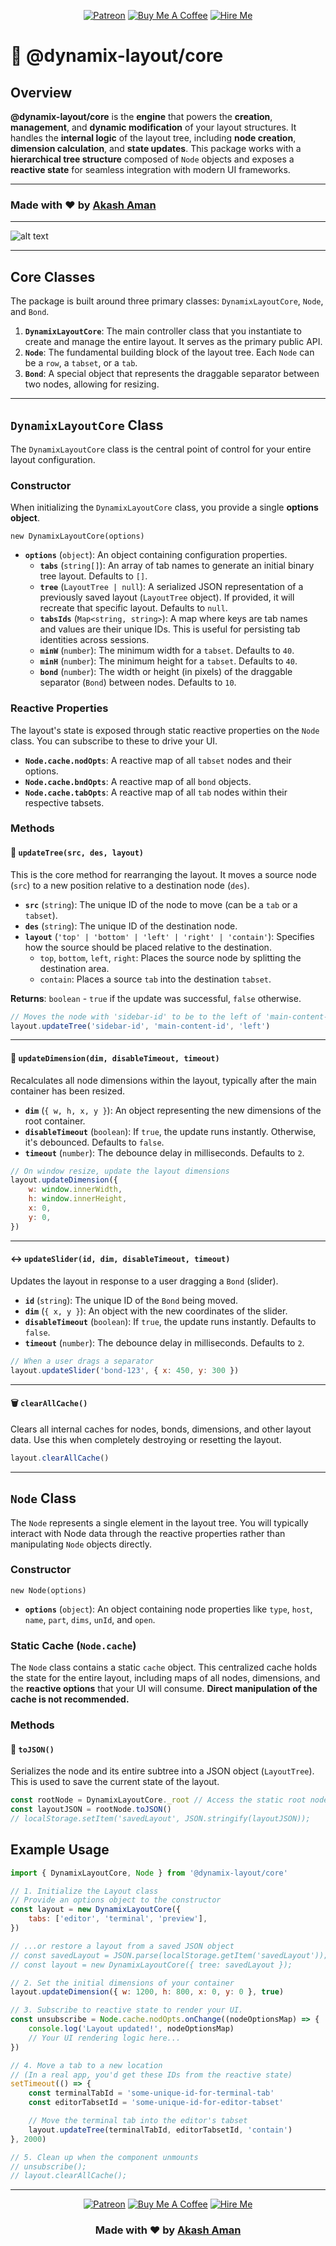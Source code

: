 <div align="center">

[![Patreon](https://img.shields.io/badge/Patreon-Support-F96854?style=for-the-badge&logo=patreon)](https://www.patreon.com/akashaman)
[![Buy Me A Coffee](https://img.shields.io/badge/Buy%20Me%20A%20Coffee-Donate-FFDD00?style=for-the-badge&logo=buy-me-a-coffee)](https://www.buymeacoffee.com/akashaman)
[![Hire Me](https://img.shields.io/badge/Hire%20Me-Email-blue?style=for-the-badge&logo=gmail)](mailto:sir.akashaman@gmail.com)

</div>

# 🚀 @dynamix-layout/core

## Overview

**@dynamix-layout/core** is the **engine** that powers the **creation**, **management**, and **dynamic modification** of your layout structures. It handles the **internal logic** of the layout tree, including **node creation**, **dimension calculation**, and **state updates**. This package works with a **hierarchical tree structure** composed of `Node` objects and exposes a **reactive state** for seamless integration with modern UI frameworks.

---

### Made with ❤️ by [Akash Aman](https://linktr.ee/akash_aman)

---

![alt text](https://raw.githubusercontent.com/akash-aman/dynamix-layout/main/assets/demo1.gif)

---

## Core Classes

The package is built around three primary classes: `DynamixLayoutCore`, `Node`, and `Bond`.

1.  **`DynamixLayoutCore`**: The main controller class that you instantiate to create and manage the entire layout. It serves as the primary public API.
2.  **`Node`**: The fundamental building block of the layout tree. Each `Node` can be a `row`, a `tabset`, or a `tab`.
3.  **`Bond`**: A special object that represents the draggable separator between two nodes, allowing for resizing.

---

## `DynamixLayoutCore` Class

The `DynamixLayoutCore` class is the central point of control for your entire layout configuration.

### Constructor

When initializing the `DynamixLayoutCore` class, you provide a single **options object**.

`new DynamixLayoutCore(options)`

- **`options`** (`object`): An object containing configuration properties.
    - **`tabs`** (`string[]`): An array of tab names to generate an initial binary tree layout. Defaults to `[]`.
    - **`tree`** (`LayoutTree | null`): A serialized JSON representation of a previously saved layout (`LayoutTree` object). If provided, it will recreate that specific layout. Defaults to `null`.
    - **`tabsIds`** (`Map<string, string>`): A map where keys are tab names and values are their unique IDs. This is useful for persisting tab identities across sessions.
    - **`minW`** (`number`): The minimum width for a `tabset`. Defaults to `40`.
    - **`minH`** (`number`): The minimum height for a `tabset`. Defaults to `40`.
    - **`bond`** (`number`): The width or height (in pixels) of the draggable separator (`Bond`) between nodes. Defaults to `10`.

### Reactive Properties

The layout's state is exposed through static reactive properties on the `Node` class. You can subscribe to these to drive your UI.

- **`Node.cache.nodOpts`**: A reactive map of all `tabset` nodes and their options.
- **`Node.cache.bndOpts`**: A reactive map of all `bond` objects.
- **`Node.cache.tabOpts`**: A reactive map of all `tab` nodes within their respective tabsets.

### Methods

#### 🌳 `updateTree(src, des, layout)`

This is the core method for rearranging the layout. It moves a source node (`src`) to a new position relative to a destination node (`des`).

- **`src`** (`string`): The unique ID of the node to move (can be a `tab` or a `tabset`).
- **`des`** (`string`): The unique ID of the destination node.
- **`layout`** (`'top' | 'bottom' | 'left' | 'right' | 'contain'`): Specifies how the source should be placed relative to the destination.
    - `top`, `bottom`, `left`, `right`: Places the source node by splitting the destination area.
    - `contain`: Places a source `tab` into the destination `tabset`.

**Returns**: `boolean` - `true` if the update was successful, `false` otherwise.

```javascript
// Moves the node with 'sidebar-id' to be to the left of 'main-content-id'
layout.updateTree('sidebar-id', 'main-content-id', 'left')
```

---

#### 📏 `updateDimension(dim, disableTimeout, timeout)`

Recalculates all node dimensions within the layout, typically after the main container has been resized.

- **`dim`** (`{ w, h, x, y }`): An object representing the new dimensions of the root container.
- **`disableTimeout`** (`boolean`): If `true`, the update runs instantly. Otherwise, it's debounced. Defaults to `false`.
- **`timeout`** (`number`): The debounce delay in milliseconds. Defaults to `2`.

<!-- end list -->

```javascript
// On window resize, update the layout dimensions
layout.updateDimension({
	w: window.innerWidth,
	h: window.innerHeight,
	x: 0,
	y: 0,
})
```

---

#### ↔️ `updateSlider(id, dim, disableTimeout, timeout)`

Updates the layout in response to a user dragging a `Bond` (slider).

- **`id`** (`string`): The unique ID of the `Bond` being moved.
- **`dim`** (`{ x, y }`): An object with the new coordinates of the slider.
- **`disableTimeout`** (`boolean`): If `true`, the update runs instantly. Defaults to `false`.
- **`timeout`** (`number`): The debounce delay in milliseconds. Defaults to `2`.

<!-- end list -->

```javascript
// When a user drags a separator
layout.updateSlider('bond-123', { x: 450, y: 300 })
```

---

#### 🗑️ `clearAllCache()`

Clears all internal caches for nodes, bonds, dimensions, and other layout data. Use this when completely destroying or resetting the layout.

```javascript
layout.clearAllCache()
```

---

## `Node` Class

The `Node` represents a single element in the layout tree. You will typically interact with Node data through the reactive properties rather than manipulating `Node` objects directly.

### Constructor

`new Node(options)`

- **`options`** (`object`): An object containing node properties like `type`, `host`, `name`, `part`, `dims`, `unId`, and `open`.

### Static Cache (`Node.cache`)

The `Node` class contains a static `cache` object. This centralized cache holds the state for the entire layout, including maps of all nodes, dimensions, and the **reactive options** that your UI will consume. **Direct manipulation of the cache is not recommended.**

### Methods

#### 💾 `toJSON()`

Serializes the node and its entire subtree into a JSON object (`LayoutTree`). This is used to save the current state of the layout.

```javascript
const rootNode = DynamixLayoutCore._root // Access the static root node
const layoutJSON = rootNode.toJSON()
// localStorage.setItem('savedLayout', JSON.stringify(layoutJSON));
```

## Example Usage

```javascript
import { DynamixLayoutCore, Node } from '@dynamix-layout/core'

// 1. Initialize the Layout class
// Provide an options object to the constructor
const layout = new DynamixLayoutCore({
	tabs: ['editor', 'terminal', 'preview'],
})

// ...or restore a layout from a saved JSON object
// const savedLayout = JSON.parse(localStorage.getItem('savedLayout'));
// const layout = new DynamixLayoutCore({ tree: savedLayout });

// 2. Set the initial dimensions of your container
layout.updateDimension({ w: 1200, h: 800, x: 0, y: 0 }, true)

// 3. Subscribe to reactive state to render your UI.
const unsubscribe = Node.cache.nodOpts.onChange((nodeOptionsMap) => {
	console.log('Layout updated!', nodeOptionsMap)
	// Your UI rendering logic here...
})

// 4. Move a tab to a new location
// (In a real app, you'd get these IDs from the reactive state)
setTimeout(() => {
	const terminalTabId = 'some-unique-id-for-terminal-tab'
	const editorTabsetId = 'some-unique-id-for-editor-tabset'

	// Move the terminal tab into the editor's tabset
	layout.updateTree(terminalTabId, editorTabsetId, 'contain')
}, 2000)

// 5. Clean up when the component unmounts
// unsubscribe();
// layout.clearAllCache();
```

---

<div align="center">

[![Patreon](https://img.shields.io/badge/Patreon-Support-F96854?style=for-the-badge&logo=patreon)](https://www.patreon.com/akashaman)
[![Buy Me A Coffee](https://img.shields.io/badge/Buy%20Me%20A%20Coffee-Donate-FFDD00?style=for-the-badge&logo=buy-me-a-coffee)](https://www.buymeacoffee.com/akashaman)
[![Hire Me](https://img.shields.io/badge/Hire%20Me-Email-blue?style=for-the-badge&logo=gmail)](mailto:sir.akashaman@gmail.com)

### Made with ❤️ by [Akash Aman](https://linktr.ee/akash_aman)

</div>
